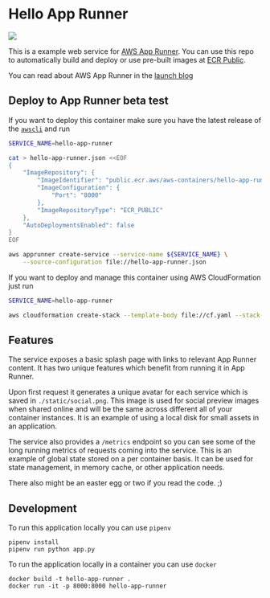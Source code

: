 # Hello App Runner

![](/static/banner_sample.png)

This is a example web service for [AWS App Runner](https://aws.amazon.com/apprunner/).
You can use this repo to automatically build and deploy or use pre-built images at [ECR Public](https://gallery.ecr.aws/aws-containers/hello-app-runner).

You can read about AWS App Runner in the [launch blog](https://aws.amazon.com/blogs/containers/introducing-aws-app-runner/)

## Deploy to App Runner beta test

If you want to deploy this container make sure you have the latest release of the [`awscli`](https://github.com/aws/aws-cli) and run

```bash
SERVICE_NAME=hello-app-runner

cat > hello-app-runner.json <<EOF
{
    "ImageRepository": {
        "ImageIdentifier": "public.ecr.aws/aws-containers/hello-app-runner:latest",
        "ImageConfiguration": {
            "Port": "8000"
        },
        "ImageRepositoryType": "ECR_PUBLIC"
    },
    "AutoDeploymentsEnabled": false
}
EOF

aws apprunner create-service --service-name ${SERVICE_NAME} \
    --source-configuration file://hello-app-runner.json
```

If you want to deploy and manage this container using AWS CloudFormation just run

```bash
SERVICE_NAME=hello-app-runner

aws cloudformation create-stack --template-body file://cf.yaml --stack-name ${SERVICE_NAME} --parameters "ParameterKey=ServiceName,ParameterValue=${SERVICE_NAME}"
```

## Features

The service exposes a basic splash page with links to relevant App Runner content.
It has two unique features which benefit from running it in App Runner.

Upon first request it generates a unique avatar for each service which is saved in `./static/social.png`.
This image is used for social preview images when shared online and will be the same across different all of your container instances.
It is an example of using a local disk for small assets in an application.

The service also provides a `/metrics` endpoint so you can see some of the long running metrics of requests coming into the service.
This is an example of global state stored on a per container basis.
It can be used for state management, in memory cache, or other application needs.

There also might be an easter egg or two if you read the code. ;)

## Development

To run this application locally you can use `pipenv`

```
pipenv install
pipenv run python app.py
```

To run the application locally in a container you can use `docker`

```
docker build -t hello-app-runner .
docker run -it -p 8000:8000 hello-app-runner
```
